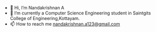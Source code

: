 - 👋 Hi, I’m Nandakrishnan A 
- 🌱 I’m currently a Computer Science Engineering student in Saintgits College of Engineering,Kottayam.
- 📫 How to reach me nandakrishnan.a123@gmail.com

<!---
Nandan-03/Nandan-03 is a ✨ special ✨ repository because its `README.md` (this file) appears on your GitHub profile.
You can click the Preview link to take a look at your changes.
--->
